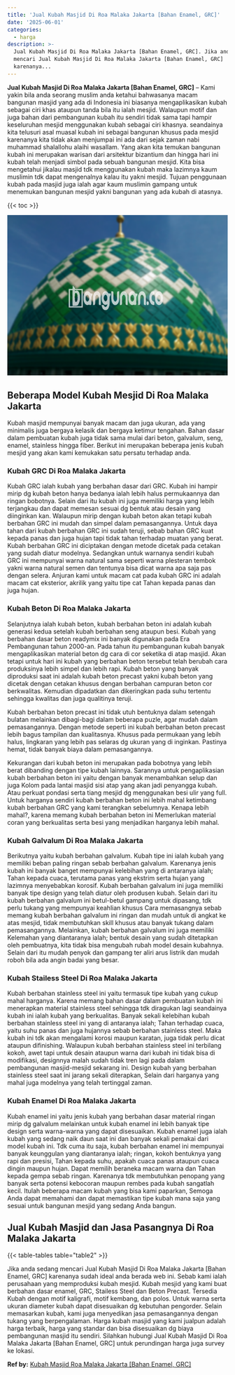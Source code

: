 ```yaml
---
title: 'Jual Kubah Masjid Di Roa Malaka Jakarta [Bahan Enamel, GRC]'
date: '2025-06-01'
categories:
  - harga
description: >-
  Jual Kubah Masjid Di Roa Malaka Jakarta [Bahan Enamel, GRC]. Jika anda sedang
  mencari Jual Kubah Masjid Di Roa Malaka Jakarta [Bahan Enamel, GRC]
  karenanya...
---
```


**Jual Kubah Masjid Di Roa Malaka Jakarta \[Bahan Enamel, GRC\]** – Kami yakin bila anda seorang muslim anda ketahui bahwasanya macam bangunan masjid yang ada di Indonesia ini biasanya mengaplikasikan kubah sebagai ciri khas ataupun tanda bila itu ialah mesjid. Walaupun motif dan juga bahan dari pembangunan kubah itu sendiri tidak sama tapi hampir keseluruhan mesjid menggunakan kubah sebagai ciri khasnya. seandainya kita telusuri asal muasal kubah ini sebagai bangunan khusus pada mesjid karenanya kita tidak akan menjumpai ini ada dari sejak zaman nabi muhammad shalallohu alaihi wasallam. Yang akan kita temukan bangunan kubah ini merupakan warisan dari arsitektur bizantium dan hingga hari ini kubah telah menjadi simbol pada sebuah bangunan mesjid. Kita bisa mengetahui jikalau masjid tdk menggunakan kubah maka lazimnya kaum muslimin tdk dapat mengenalnya kalau itu yakni mesjid. Tujuan penggunaan kubah pada masjid juga ialah agar kaum muslimin gampang untuk menemukan bangunan mesjid yakni bangunan yang ada kubah di atasnya.

{{< toc >}}

![Jual Kubah Masjid Di Roa Malaka Jakarta [Bahan Enamel, GRC]](/images/jual-kubah-masjid-25.png)

## Beberapa Model Kubah Mesjid Di Roa Malaka Jakarta

Kubah masjid mempunyai banyak macam dan juga ukuran, ada yang minimalis juga bergaya kelasik dan bergaya ketimur tengahan. Bahan dasar dalam pembuatan kubah juga tidak sama mulai dari beton, galvalum, seng, enamel, stainless hingga fiber. Berikut ini merupakan beberapa jenis kubah mesjid yang akan kami kemukakan satu persatu terhadap anda.

### Kubah GRC Di Roa Malaka Jakarta

Kubah GRC ialah kubah yang berbahan dasar dari GRC. Kubah ini hampir mirip dg kubah beton hanya bedanya ialah lebih halus permukaannya dan ringan bobotnya. Selain dari itu kubah ini juga memiliki harga yang lebih terjangkau dan dapat memesan sesuai dg bentuk atau desain yang diinginkan kan. Walaupun mirip dengan kubah beton akan tetapi kubah berbahan GRC ini mudah dan simpel dalam pemasangannya. Untuk daya tahan dari kubah berbahan GRC ini sudah teruji, sebab bahan GRC kuat kepada panas dan juga hujan tapi tidak tahan terhadap muatan yang berat. Kubah berbahan GRC ini diciptakan dengan metode dicetak pada cetakan yang sudah diatur modelnya. Sedangkan untuk warnanya sendiri kubah GRC ini mempunyai warna natural sama seperti warna plesteran tembok yakni warna natural semen dan tentunya bisa dicat warna apa saja pas dengan selera. Anjuran kami untuk macam cat pada kubah GRC ini adalah macam cat eksterior, akrilik yang yaitu tipe cat Tahan kepada panas dan juga hujan.

### Kubah Beton Di Roa Malaka Jakarta

Selanjutnya ialah kubah beton, kubah berbahan beton ini adalah kubah generasi kedua setelah kubah berbahan seng ataupun besi. Kubah yang berbahan dasar beton readymix ini banyak digunakan pada Era Pembangunan tahun 2000-an. Pada tahun itu pembangunan kubah banyak mengaplikasikan material beton dg cara di cor seketika di atap masjid. Akan tetapi untuk hari ini kubah yang berbahan beton tersebut telah berubah cara produksinya lebih simpel dan lebih rapi. Kubah beton yang banyak diproduksi saat ini adalah kubah beton precast yakni kubah beton yang dicetak dengan cetakan khusus dengan berbahan campuran beton cor berkwalitas. Kemudian dipadatkan dan dikeringkan pada suhu tertentu sehingga kwalitas dan juga qualitinya teruji.

Kubah berbahan beton precast ini tidak utuh bentuknya dalam setengah bulatan melainkan dibagi-bagi dalam beberapa puzle, agar mudah dalam pemasangannya. Dengan metode seperti ini kubah berbahan beton precast lebih bagus tampilan dan kualitasnya. Khusus pada permukaan yang lebih halus, lingkaran yang lebih pas selaras dg ukuran yang di inginkan. Pastinya hemat, tidak banyak biaya dalam pemasangannya.

Kekurangan dari kubah beton ini merupakan pada bobotnya yang lebih berat dibanding dengan tipe kubah lainnya. Sarannya untuk pengaplikasian kubah berbahan beton ini yaitu dengan banyak menambahkan selup dan juga Kolom pada lantai masjid sisi atap yang akan jadi penyangga kubah. Atau perkuat pondasi serta tiang mesjid dg menggunakan besi ulir yang full. Untuk harganya sendiri kubah berbahan beton ini lebih mahal ketimbang kubah berbahan GRC yang kami terangkan sebelumnya. Kenapa lebih mahal?, karena memang kubah berbahan beton ini Memerlukan material coran yang berkualitas serta besi yang menjadikan harganya lebih mahal.

### Kubah Galvalum Di Roa Malaka Jakarta

Berikutnya yaitu kubah berbahan galvalum. Kubah tipe ini ialah kubah yang memiliki beban paling ringan sebab berbahan galvalum. Karenanya jenis kubah ini banyak banget mempunyai kelebihan yang di antaranya ialah; Tahan kepada cuaca, terutama panas yang ekstrim serta hujan yang lazimnya menyebabkan korosif. Kubah berbahan galvalum ini juga memiliki banyak tipe design yang telah diatur oleh produsen kubah. Selain dari itu kubah berbahan galvalum ini betul-betul gampang untuk dipasang, tdk perlu tukang yang mempunyai keahlian khusus Cara memasangnya sebab memang kubah berbahan galvalum ini ringan dan mudah untuk di angkat ke atas mesjid, tidak membutuhkan skill khusus atau banyak tukang dalam pemasangannya. Melainkan, kubah berbahan galvalum ini juga memiliki Kelemahan yang diantaranya ialah; bentuk desain yang sudah ditetapkan oleh pembuatnya, kita tidak bisa mengubah rubah model desain kubahnya. Selain dari itu mudah penyok dan gampang ter aliri arus listrik dan mudah roboh bila ada angin badai yang besar.

### Kubah Stailess Steel Di Roa Malaka Jakarta

Kubah berbahan stainless steel ini yaitu termasuk tipe kubah yang cukup mahal harganya. Karena memang bahan dasar dalam pembuatan kubah ini menerapkan material stainless steel sehingga tdk diragukan lagi seandainya kubah ini ialah kubah yang berkualitas. Banyak sekali kelebihan kubah berbahan stainless steel ini yang di antaranya ialah; Tahan terhadap cuaca, yaitu suhu panas dan juga hujannya sebab berbahan stainless steel. Maka kubah ini tdk akan mengalami korosi maupun karatan, juga tidak perlu dicat ataupun difinishing. Walaupun kubah berbahan stainless steel ini terbilang kokoh, awet tapi untuk desain ataupun warna dari kubah ini tidak bisa di modifikasi, designnya malah sudah tidak tren lagi pada dalam pembangunan masjid-mesjid sekarang ini. Design kubah yang berbahan stainless steel saat ini jarang sekali diterapkan, Selain dari harganya yang mahal juga modelnya yang telah tertinggal zaman.

### Kubah Enamel Di Roa Malaka Jakarta

Kubah enamel ini yaitu jenis kubah yang berbahan dasar material ringan mirip dg galvalum melainkan untuk kubah enamel ini lebih banyak tipe design serta warna-warna yang dapat disesuaikan. Kubah enamel juga ialah kubah yang sedang naik daun saat ini dan banyak sekali pemakai dari model kubah ini. Tdk cuma itu saja, kubah berbahan enamel ini mempunyai banyak keunggulan yang diantaranya ialah; ringan, kokoh bentuknya yang rapi dan presisi, Tahan kepada suhu, apakah cuaca panas ataupun cuaca dingin maupun hujan. Dapat memilih beraneka macam warna dan Tahan kepada gempa sebab ringan. Karenanya tdk membutuhkan penopang yang banyak serta potensi kebocoran maupun rembes pada kubah sangatlah kecil. Itulah beberapa macam kubah yang bisa kami paparkan, Semoga Anda dapat memahami dan dapat memastikan tipe kubah mana saja yang sesuai untuk bangunan mesjid yang sedang Anda bangun.

## Jual Kubah Masjid dan Jasa Pasangnya Di Roa Malaka Jakarta

{{< table-tables table="table2" >}}

Jika anda sedang mencari Jual Kubah Masjid Di Roa Malaka Jakarta \[Bahan Enamel, GRC\] karenanya sudah ideal anda berada web ini. Sebab kami ialah perusahaan yang memproduksi kubah mesjid. Kubah mesjid yang kami buat berbahan dasar enamel, GRC, Stailess Steel dan Beton Precast. Tersedia Kubah dengan motif kaligrafi, motif kembang, dan polos. Untuk warna serta ukuran diameter kubah dapat disesuaikan dg kebutuhan pengorder. Selain memasarkan kubah, kami juga menyedikan jasa pemasangannya dengan tukang yang berpengalaman. Harga kubah masjid yang kami jualpun adalah harga terbaik, harga yang standar dan bisa disesuaikan dg biaya pembangunan masjid itu sendiri. Silahkan hubungi Jual Kubah Masjid Di Roa Malaka Jakarta \[Bahan Enamel, GRC\] untuk perundingan harga juga survey ke lokasi.

**Ref by:** [Kubah Masjid Roa Malaka Jakarta [Bahan Enamel, GRC]](https://id.wikipedia.org/wiki/Kubah)
